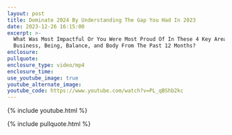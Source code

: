 ```yaml
---
layout: post
title: Dominate 2024 By Understanding The Gap You Had In 2023
date: 2023-12-26 16:15:00
excerpt: >-
  What Was Most Impactful Or You Were Most Proud Of In These 4 Key Areas Your
  Business, Being, Balance, and Body From The Past 12 Months?
enclosure:
pullquote:
enclosure_type: video/mp4
enclosure_time:
use_youtube_image: true
youtube_alternate_image:
youtube_code: https://www.youtube.com/watch?v=PL_qBShb2kc
---
```

{% include youtube.html %}

{% include pullquote.html %}

